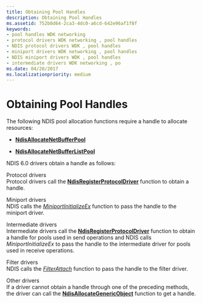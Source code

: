 ```yaml
---
title: Obtaining Pool Handles
description: Obtaining Pool Handles
ms.assetid: 752b0d64-2ca3-4dc0-a6cd-642e96af1f8f
keywords:
- pool handles WDK networking
- protocol drivers WDK networking , pool handles
- NDIS protocol drivers WDK , pool handles
- miniport drivers WDK networking , pool handles
- NDIS miniport drivers WDK , pool handles
- intermediate drivers WDK networking , po
ms.date: 04/20/2017
ms.localizationpriority: medium
---
```


# Obtaining Pool Handles





The following NDIS pool allocation functions require a handle to allocate resources:

-   [**NdisAllocateNetBufferPool**](https://msdn.microsoft.com/library/windows/hardware/ff561613)

-   [**NdisAllocateNetBufferListPool**](https://msdn.microsoft.com/library/windows/hardware/ff561611)

NDIS 6.0 drivers obtain a handle as follows:

<a href="" id="protocol-drivers"></a>Protocol drivers  
Protocol drivers call the [**NdisRegisterProtocolDriver**](https://msdn.microsoft.com/library/windows/hardware/ff564520) function to obtain a handle.

<a href="" id="miniport-drivers"></a>Miniport drivers  
NDIS calls the [*MiniportInitializeEx*](https://msdn.microsoft.com/library/windows/hardware/ff559389) function to pass the handle to the miniport driver.

<a href="" id="intermediate-drivers"></a>Intermediate drivers  
Intermediate drivers call the [**NdisRegisterProtocolDriver**](https://msdn.microsoft.com/library/windows/hardware/ff564520) function to obtain a handle for pools used in send operations and NDIS calls *MiniportInitializeEx* to pass the handle to the intermediate driver for pools used in receive operations.

<a href="" id="filter-drivers"></a>Filter drivers  
NDIS calls the [*FilterAttach*](https://msdn.microsoft.com/library/windows/hardware/ff549905) function to pass the handle to the filter driver.

<a href="" id="other-drivers"></a>Other drivers  
If a driver cannot obtain a handle through one of the preceding methods, the driver can call the [**NdisAllocateGenericObject**](https://msdn.microsoft.com/library/windows/hardware/ff561603) function to get a handle.

 

 





